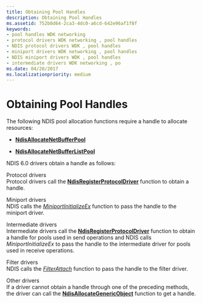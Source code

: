 ```yaml
---
title: Obtaining Pool Handles
description: Obtaining Pool Handles
ms.assetid: 752b0d64-2ca3-4dc0-a6cd-642e96af1f8f
keywords:
- pool handles WDK networking
- protocol drivers WDK networking , pool handles
- NDIS protocol drivers WDK , pool handles
- miniport drivers WDK networking , pool handles
- NDIS miniport drivers WDK , pool handles
- intermediate drivers WDK networking , po
ms.date: 04/20/2017
ms.localizationpriority: medium
---
```


# Obtaining Pool Handles





The following NDIS pool allocation functions require a handle to allocate resources:

-   [**NdisAllocateNetBufferPool**](https://msdn.microsoft.com/library/windows/hardware/ff561613)

-   [**NdisAllocateNetBufferListPool**](https://msdn.microsoft.com/library/windows/hardware/ff561611)

NDIS 6.0 drivers obtain a handle as follows:

<a href="" id="protocol-drivers"></a>Protocol drivers  
Protocol drivers call the [**NdisRegisterProtocolDriver**](https://msdn.microsoft.com/library/windows/hardware/ff564520) function to obtain a handle.

<a href="" id="miniport-drivers"></a>Miniport drivers  
NDIS calls the [*MiniportInitializeEx*](https://msdn.microsoft.com/library/windows/hardware/ff559389) function to pass the handle to the miniport driver.

<a href="" id="intermediate-drivers"></a>Intermediate drivers  
Intermediate drivers call the [**NdisRegisterProtocolDriver**](https://msdn.microsoft.com/library/windows/hardware/ff564520) function to obtain a handle for pools used in send operations and NDIS calls *MiniportInitializeEx* to pass the handle to the intermediate driver for pools used in receive operations.

<a href="" id="filter-drivers"></a>Filter drivers  
NDIS calls the [*FilterAttach*](https://msdn.microsoft.com/library/windows/hardware/ff549905) function to pass the handle to the filter driver.

<a href="" id="other-drivers"></a>Other drivers  
If a driver cannot obtain a handle through one of the preceding methods, the driver can call the [**NdisAllocateGenericObject**](https://msdn.microsoft.com/library/windows/hardware/ff561603) function to get a handle.

 

 





